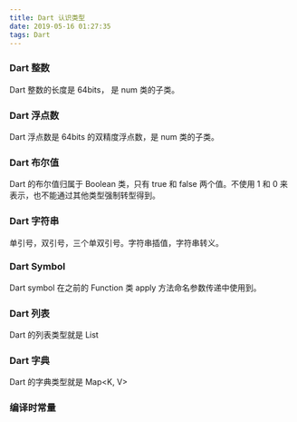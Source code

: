 ```yaml
---
title: Dart 认识类型
date: 2019-05-16 01:27:35
tags: Dart
---
```




### Dart 整数


Dart 整数的长度是 64bits， 是 num 类的子类。 

### Dart 浮点数

Dart 浮点数是 64bits 的双精度浮点数，是 num 类的子类。

### Dart 布尔值


Dart 的布尔值归属于 Boolean 类，只有 true 和 false 两个值。不使用 1 和 0 来表示，也不能通过其他类型强制转型得到。


### Dart 字符串

单引号，双引号，三个单双引号。字符串插值，字符串转义。



### Dart Symbol 

Dart symbol 在之前的 Function 类 apply 方法命名参数传递中使用到。

### Dart 列表

Dart 的列表类型就是 List<E>



### Dart 字典



Dart 的字典类型就是 Map<K, V>
    
    
### 编译时常量



